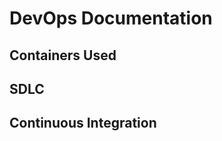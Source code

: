 # DevOps Documentation
<!-- Replace all of the titles with relevant titles -->

## Containers Used

## SDLC

## Continuous Integration
